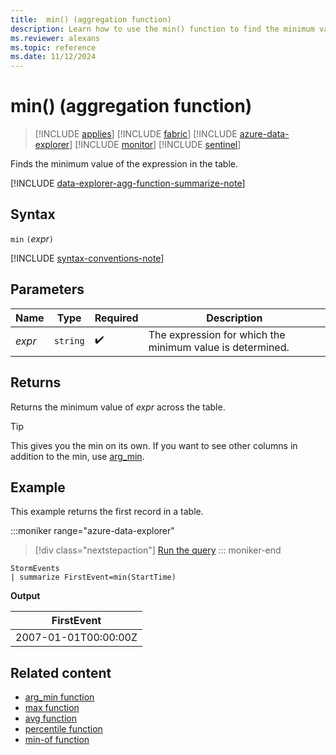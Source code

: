 ```yaml
---
title:  min() (aggregation function)
description: Learn how to use the min() function to find the minimum value in a table.
ms.reviewer: alexans
ms.topic: reference
ms.date: 11/12/2024
---
```

# min() (aggregation function)

> [!INCLUDE [applies](../includes/applies-to-version/applies.md)] [!INCLUDE [fabric](../includes/applies-to-version/fabric.md)] [!INCLUDE [azure-data-explorer](../includes/applies-to-version/azure-data-explorer.md)] [!INCLUDE [monitor](../includes/applies-to-version/monitor.md)] [!INCLUDE [sentinel](../includes/applies-to-version/sentinel.md)]

Finds the minimum value of the expression in the table.

[!INCLUDE [data-explorer-agg-function-summarize-note](../includes/agg-function-summarize-note.md)]

## Syntax

`min` `(`*expr*`)`

[!INCLUDE [syntax-conventions-note](../includes/syntax-conventions-note.md)]

## Parameters

| Name | Type | Required | Description |
|--|--|--|--|
| *expr* | `string` |  :heavy_check_mark: | The expression for which the minimum value is determined. |

## Returns

Returns the minimum value of *expr* across the table.

> [!TIP]
> This gives you the min on its own. If you want to see other columns in addition to the min, use [arg_min](arg-min-aggregation-function.md).

## Example

This example returns the first record in a table.

:::moniker range="azure-data-explorer"
> [!div class="nextstepaction"]
> <a href="https://dataexplorer.azure.com/clusters/help/databases/Samples?query=H4sIAAAAAAAAAwsuyS/KdS1LzSsp5qpRKC7NzU0syqxKVXDLLCouAYvb5mbmaQSXJBaVhGTmpmoCAMaAOl8xAAAA" target="_blank">Run the query</a>
::: moniker-end

```kusto
StormEvents
| summarize FirstEvent=min(StartTime)
```

**Output**

| FirstEvent |
|--|
| 2007-01-01T00:00:00Z |

## Related content

* [arg_min function](arg-min-aggregation-function.md)
* [max function](max-aggregation-function.md)
* [avg function](avg-aggregation-function.md)
* [percentile function](percentiles-aggregation-function.md)
* [min-of function](min-of-function.md)
